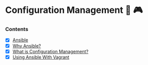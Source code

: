 # Configuration Management :memo: :video_game:


### Contents

- [x] [Ansible](Notes/Week10-Configuration-Management/Ansible-Introduction.md)
- [x] [Why Ansible?](Notes/Week10-Configuration-Management/Ansible-Introduction.md)
- [x] [What is Configuration Management?](#what-is-configuration-management)
- [x] [Using Ansible With Vagrant](Notes/Week10-Configuration-Management/Ansible-With-Vagrant.md)

